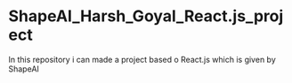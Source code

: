 # ShapeAI_Harsh_Goyal_React.js_project
In this repository i can made a project based o React.js which is given by ShapeAI
